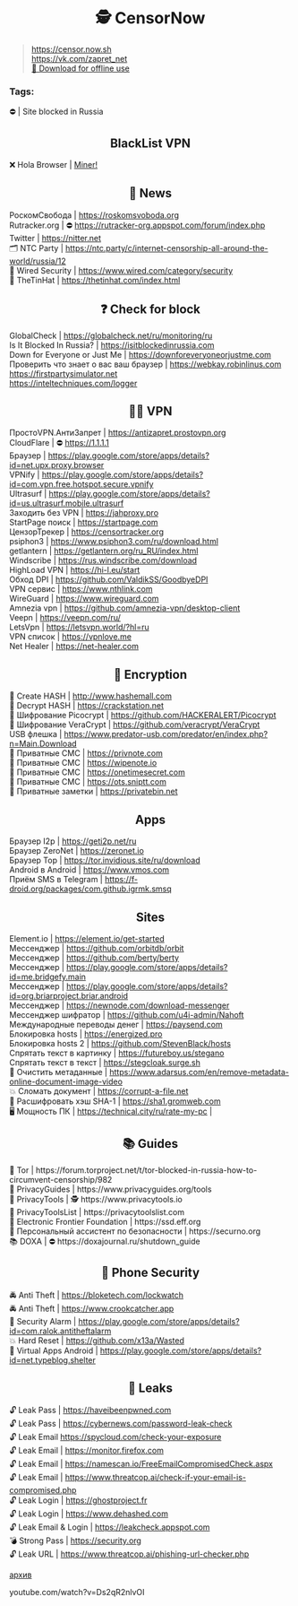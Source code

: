 <h1 align="center">🕵️‍ CensorNow</h1>

> https://censor.now.sh
> <br>
> https://vk.com/zapret_net
> <br>
> [📵 Download for offline use](https://github.com/jestxfot/ZapretNet/archive/refs/heads/main.zip) 

### Tags:
⛔ | Site blocked in Russia

<h2 align="center">BlackList VPN</h2>

❌ Hola Browser | [Miner!](https://www.virustotal.com/gui/file/58357489ac2cee4e5cc93d5f5011c9af5a20f1ddbf2021070fb9859a18e4bf03/detection)

<h2 align="center">📰 News</h2>

РоскомСвобода | https://roskomsvoboda.org
<br>
Rutracker.org | ⛔‍ https://rutracker-org.appspot.com/forum/index.php
<br>
Twitter | https://nitter.net
<br>
🗂 NTC Party | https://ntc.party/c/internet-censorship-all-around-the-world/russia/12
<br>
📰 Wired Security | https://www.wired.com/category/security
<br>
📰 TheTinHat | https://thetinhat.com/index.html

<h2 align="center">❓ Check for block</h2>

GlobalCheck | https://globalcheck.net/ru/monitoring/ru
<br>
Is It Blocked In Russia? | https://isitblockedinrussia.com
<br>
Down for Everyone or Just Me | https://downforeveryoneorjustme.com
<br>
Проверить что знает о вас ваш браузер | https://webkay.robinlinus.com
<br>
https://firstpartysimulator.net
<br>
https://inteltechniques.com/logger

<h2 align="center">🕵️‍♂️ VPN</h2>

ПростоVPN.АнтиЗапрет | https://antizapret.prostovpn.org
<br>
CloudFlare | ⛔ https://1.1.1.1
<br>
Браузер | https://play.google.com/store/apps/details?id=net.upx.proxy.browser
<br>
VPNify | https://play.google.com/store/apps/details?id=com.vpn.free.hotspot.secure.vpnify
<br>
Ultrasurf | https://play.google.com/store/apps/details?id=us.ultrasurf.mobile.ultrasurf
<br>
Заходить без VPN | https://jahproxy.pro
<br>
StartPage поиск | https://startpage.com 
<br>
ЦензорТрекер | https://censortracker.org
<br>
psiphon3 | https://www.psiphon3.com/ru/download.html
<br>
getlantern | https://getlantern.org/ru_RU/index.html
<br>
Windscribe | https://rus.windscribe.com/download
<br>
HighLoad VPN | https://hi-l.eu/start
<br>
Обход DPI | https://github.com/ValdikSS/GoodbyeDPI
<br>
VPN сервис | https://www.nthlink.com
<br>
WireGuard | https://www.wireguard.com
<br>
Amnezia vpn | https://github.com/amnezia-vpn/desktop-client
<br>
Veepn | https://veepn.com/ru/
<br>
LetsVpn | https://letsvpn.world/?hl=ru
<br>
VPN список | https://vpnlove.me
<br>
Net Healer | https://net-healer.com

<h2 align="center">🔑 Encryption</h2>

🔑 Create HASH | http://www.hashemall.com
<br>
🔑 Decrypt HASH | https://crackstation.net
<br>
🔑 Шифрование Picocrypt | https://github.com/HACKERALERT/Picocrypt
<br>
🔑 Шифрование VeraCrypt | https://github.com/veracrypt/VeraCrypt
<br>
USB флешка | https://www.predator-usb.com/predator/en/index.php?n=Main.Download
<br>
💬 Приватные СМС | https://privnote.com
<br>
💬 Приватные СМС | https://wipenote.io
<br>
💬 Приватные СМС | https://onetimesecret.com
<br>
💬 Приватные СМС | https://ots.sniptt.com
<br>
📝 Приватные заметки | https://privatebin.net

<h2 align="center">Apps</h2>

Браузер I2p | https://geti2p.net/ru
<br>
Браузер ZeroNet | https://zeronet.io
<br>
Браузер Тор | https://tor.invidious.site/ru/download
<br>
Android в Android | https://www.vmos.com
<br>
Приём SMS в Telegram | https://f-droid.org/packages/com.github.igrmk.smsq

<h2 align="center">Sites</h2>

Element.io | https://element.io/get-started
<br>
Мессенджер | https://github.com/orbitdb/orbit
<br>
Мессенджер | https://github.com/berty/berty
<br>
Мессенджер | https://play.google.com/store/apps/details?id=me.bridgefy.main
<br>
Мессенджер | https://play.google.com/store/apps/details?id=org.briarproject.briar.android
<br>
Мессенджер | https://newnode.com/download-messenger
<br>
Мессенджер шифратор | https://github.com/u4i-admin/Nahoft
<br>
Международные переводы денег | https://paysend.com
<br>
Блокировка hosts | https://energized.pro
<br>
Блокировка hosts 2 | https://github.com/StevenBlack/hosts
<br>
Спрятать текст в картинку | https://futureboy.us/stegano
<br>
Спрятать текст в текст | https://stegcloak.surge.sh
<br>
🧹 Очистить метаданные | https://www.adarsus.com/en/remove-metadata-online-document-image-video
<br>
💥 Сломать документ | https://corrupt-a-file.net
<br>
🔐 Расшифровать хэш SHA-1 | https://sha1.gromweb.com
<br>
🖥 Мощность ПК | https://technical.city/ru/rate-my-pc |


<h2 align="center">📚 Guides</h2>
🔐 Tor | https://forum.torproject.net/t/tor-blocked-in-russia-how-to-circumvent-censorship/982
<br>
🔐 PrivacyGuides | https://www.privacyguides.org/tools
<br>
🔐 PrivacyTools | 🕵️‍ https://www.privacytools.io
<br>
🔐 PrivacyToolsList | https://privacytoolslist.com
<br>
🔐 Electronic Frontier Foundation | https://ssd.eff.org
<br>
🤵 Персональный ассистент по безопасности | https://securno.org
<br>
📚 DOXA | ⛔‍ https://doxajournal.ru/shutdown_guide

<h2 align="center">📲 Phone Security</h2>

🚔 Anti Theft | https://bloketech.com/lockwatch
<br>
🚔 Anti Theft | https://www.crookcatcher.app
<br>
🚨 Security Alarm | https://play.google.com/store/apps/details?id=com.ralok.antitheftalarm
<br>
💥 Hard Reset | https://github.com/x13a/Wasted
<br>
🚪 Virtual Apps Android | https://play.google.com/store/apps/details?id=net.typeblog.shelter

<h2 align="center">🔐 Leaks</h2>

🔓 Leak Pass | https://haveibeenpwned.com
<br>
🔓 Leak Pass | https://cybernews.com/password-leak-check
<br>
🔓 Leak Email https://spycloud.com/check-your-exposure
<br>
🔓 Leak Email | https://monitor.firefox.com
<br>
🔓 Leak Email | https://namescan.io/FreeEmailCompromisedCheck.aspx
<br>
🔓 Leak Email | https://www.threatcop.ai/check-if-your-email-is-compromised.php
<br>
🔓 Leak Login | https://ghostproject.fr
<br>
🔓 Leak Login | https://www.dehashed.com
<br>
🔓 Leak Email & Login | https://leakcheck.appspot.com
<br>
💣 Strong Pass | https://security.org
<br>
🔓 Leak URL | https://www.threatcop.ai/phishing-url-checker.php


[архив](https://www.google.com/search?newwindow=1&client=ms-android-huawei&sxsrf=APq-WBtb39ELR0WIfWuTG2PGj9E6of7SAw:1646724219424&q=VPNify+-+Unlimited+Fast+VPN&si=ANhW_NoJ2qnokM-_T1OcSbqtuEZwAV8ODco_30MwEyRWOUwArx4Aqw_cTIoawlpAHdMIEkDi6QIGf3bh6g7c_dZSF-yCPjNgZPr2SibLpSrh9SF3ODpMtPGuXGmoLG-FLc8DFWAKXE8sAjpSmA_rCE5m01KCdlH_ItrdatZQP_EM1lMw2c5RinJjhPCYSanvNagvIQYDB-cvu2JOkSurwFBENcUvodA2OpUT8W-YcetGkGwkDKT9Nokr0U7afKWh1Koh46aRoytmF1Mjyv-fZZpQGke21hab-kOHrkvLMBXi-gH8yqs4U06gOywKC4se26RMNTpBQsKTglf5FWf0Kk7NQwPbdHKtDw%3D%3D&sa=X&ved=2ahUKEwjEyJDh_bX2AhXGEcAKHY5OA-YQgOQBegQIFRAE&biw=424&bih=782&dpr=2.55)

youtube.com/watch?v=Ds2qR2nlvOI
